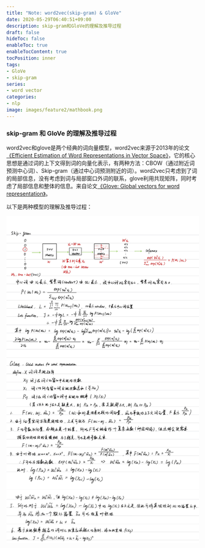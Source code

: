 ```yaml
---
title: "Note: word2vec(skip-gram) & GloVe"
date: 2020-05-29T06:40:51+09:00
description: skip-gram和GloVe的理解及推导过程
draft: false
hideToc: false
enableToc: true
enableTocContent: true
tocPosition: inner
tags:
- GloVe
- skip-gram
series:
- word vector
categories:
- nlp
image: images/feature2/mathbook.png
---
```


### skip-gram 和 GloVe 的理解及推导过程
word2vec和glove是两个经典的词向量模型，word2vec来源于2013年的论文[《Efficient Estimation of Word Representations in Vector Space》](https://arxiv.org/pdf/1301.3781.pdf)，它的核心思想是通过词的上下文得到词的向量化表示，有两种方法：CBOW（通过附近词预测中心词）、Skip-gram（通过中心词预测附近的词）。word2vec只考虑到了词的局部信息，没有考虑到词与局部窗口外词的联系，glove利用共现矩阵，同时考虑了局部信息和整体的信息。来自论文[《Glove: Global vectors for word representation》](https://www.aclweb.org/anthology/D14-1162.pdf)。

以下是两种模型的理解及推导过程：

![note-1](note-1.jpg)
![note-2](note-2.jpg)